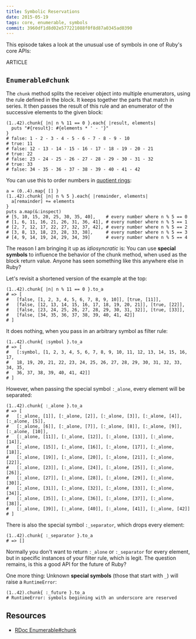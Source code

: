 ```yaml
---
title: Symbolic Reservations
date: 2015-05-19
tags: core, enumerable, symbols
commit: 3960df1d8d02e577221088f0f8d87a0345ad0390
---
```


This episode takes a look at the unusual use of symbols in one of Ruby's core APIs:

ARTICLE

## `Enumerable#chunk`

The `chunk` method splits the receiver object into multiple enumerators, using the rule defined in the block. It keeps together the parts that match in series. It then passes the result of this rule and an enumerator of the successive elements to the given block:

    (1..42).chunk{ |n| n % 11 == 0 }.each{ |result, elements|
      puts "#{result}: #{elements * ' - '}"
    }
    # false: 1 - 2 - 3 - 4 - 5 - 6 - 7 - 8 - 9 - 10
    # true: 11
    # false: 12 - 13 - 14 - 15 - 16 - 17 - 18 - 19 - 20 - 21
    # true: 22
    # false: 23 - 24 - 25 - 26 - 27 - 28 - 29 - 30 - 31 - 32
    # true: 33
    # false: 34 - 35 - 36 - 37 - 38 - 39 - 40 - 41 - 42

You can use this to order numbers in [quotient rings](http://en.wikipedia.org/wiki/Quotient_ring):

    a = (0..4).map{ [] }
    (1..42).chunk{ |n| n % 5 }.each{ |remainder, elements|
      a[remainder] += elements
    }
    puts a.map(&:inspect)
    # [5, 10, 15, 20, 25, 30, 35, 40],    # every number where n % 5 == 0
    # [1, 6, 11, 16, 21, 26, 31, 36, 41], # every number where n % 5 == 1
    # [2, 7, 12, 17, 22, 27, 32, 37, 42], # every number where n % 5 == 2
    # [3, 8, 13, 18, 23, 28, 33, 38],     # every number where n % 5 == 3
    # [4, 9, 14, 19, 24, 29, 34, 39]      # every number where n % 5 == 4

The reason I am bringing it up as *idiosyncratic* is: You can use **special symbols** to influence the behavior of the chunk method, when used as the block return value. Anyone has seen something like this anywhere else in Ruby?

Let's revisit a shortened version of the example at the top:

    (1..42).chunk{ |n| n % 11 == 0 }.to_a
    # => [
    #   [false, [1, 2, 3, 4, 5, 6, 7, 8, 9, 10]], [true, [11]],
    #   [false, [12, 13, 14, 15, 16, 17, 18, 19, 20, 21]], [true, [22]],
    #   [false, [23, 24, 25, 26, 27, 28, 29, 30, 31, 32]], [true, [33]],
    #   [false, [34, 35, 36, 37, 38, 39, 40, 41, 42]]
    # ]

It does nothing, when you pass in an arbitrary symbol as filter rule:

    (1..42).chunk{ :symbol }.to_a
    # => [
    #   [:symbol, [1, 2, 3, 4, 5, 6, 7, 8, 9, 10, 11, 12, 13, 14, 15, 16, 17,
    #   18, 19, 20, 21, 22, 23, 24, 25, 26, 27, 28, 29, 30, 31, 32, 33, 34, 35,
    #   36, 37, 38, 39, 40, 41, 42]]
    # ]

However, when passing the special symbol `:_alone`, every element will be separated:

    (1..42).chunk{ :_alone }.to_a
    # => [
    #   [:_alone, [1]], [:_alone, [2]], [:_alone, [3]], [:_alone, [4]], [:_alone, [5]],
    #   [:_alone, [6]], [:_alone, [7]], [:_alone, [8]], [:_alone, [9]], [:_alone, [10]],
    #   [:_alone, [11]], [:_alone, [12]], [:_alone, [13]], [:_alone, [14]],
    #   [:_alone, [15]], [:_alone, [16]], [:_alone, [17]], [:_alone, [18]],
    #   [:_alone, [19]], [:_alone, [20]], [:_alone, [21]], [:_alone, [22]],
    #   [:_alone, [23]], [:_alone, [24]], [:_alone, [25]], [:_alone, [26]],
    #   [:_alone, [27]], [:_alone, [28]], [:_alone, [29]], [:_alone, [30]],
    #   [:_alone, [31]], [:_alone, [32]], [:_alone, [33]], [:_alone, [34]],
    #   [:_alone, [35]], [:_alone, [36]], [:_alone, [37]], [:_alone, [38]],
    #   [:_alone, [39]], [:_alone, [40]], [:_alone, [41]], [:_alone, [42]]
    # ]

There is also the special symbol `:_separator`, which drops every element:

    (1..42).chunk{ :_separator }.to_a
    # => []

Normally you don't want to return `:_alone` or `:_separator` for every element, but in specific instances of your filter rule, which is legit. The question remains, is this a good API for the future of Ruby?

One more thing: Unknown **special symbols** (those that start with `_`) will raise a `RuntimeError`:

    (1..42).chunk{ :_future }.to_a
    # RuntimeError: symbols beginning with an underscore are reserved

## Resources

- [RDoc Enumerable#chunk](http://ruby-doc.org/core-2.2.2/Enumerable.html#method-i-chunk)
